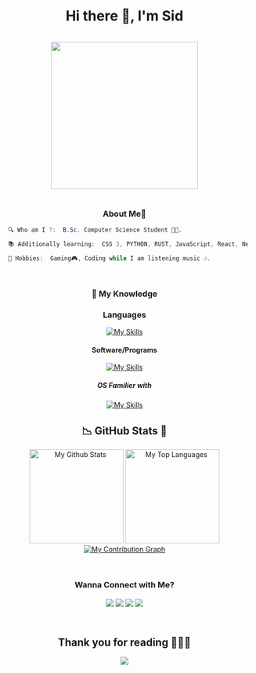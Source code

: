 <h1 align="center">Hi there 👋, I'm Sid </h1>

<body>
<br>
<div align="center">
<img src="https://media1.tenor.com/m/S1_EANGlMJoAAAAC/hello-hi.gif" width="300px">
</div>
<br>

<h3 align="center">About Me💫</h3>

```csharp
  🔍 Who am I ?:  B.Sc. Computer Science Student 👨‍🎓.

  📚 Additionally learning:  CSS 3, PYTHON, RUST, JavaScript, React, Nextjs, Node.js, AWS.

  👯 Hobbies:  Gaming🎮, Coding while I am listening music 🎶.
```
<br>

<h3 align="Center">📖 My Knowledge</h3>

<h3 align="Center">Languages</h3>
<p align = "center">
     <a href="https://skillicons.dev">
        <img src="https://skillicons.dev/icons?i=c,cs,css,cpp,py,html,r&perline=7"alt="My Skills"/> 
    </a>
</p>

<h4 align="Center">Software/Programs</h4>
<p align = "center">
     <a href="https://skillicons.dev">
        <img src="https://skillicons.dev/icons?i=androidstudio,blender,unity,unreal,vscode,visualstudio,wordpress,ps&perline=8"alt="My Skills"/> 
    </a>
</p>

<h5 align="Center">OS Familier with</h5>
<p align = "center">
     <a href="https://skillicons.dev">
        <img src="https://skillicons.dev/icons?i=windows,ubuntu&perline=7"alt="My Skills"/> 
    </a>
</p>

<h2 align = "center"> 📉 GitHub Stats 🌟 </h2>
<div> 
<p align = "center">
  <a href="https://github.com/SidPAul"><img alt="My Github Stats" src="https://github-readme-stats.vercel.app/api/?username=SidPAul&show_icons=true&include_all_commits=true&count_private=true&theme=material-palenight&hide_border=true&bg_color=1F222E&title_color=F85D7F&icon_color=F8D866&line_height=28&rank_icon=github" height="192px" /></a>
  <a href="https://github.com/SidPAul"><img alt="My Top Languages" src="https://denvercoder1-github-readme-stats.vercel.app/api/top-langs/?username=SidPAul&langs_count=8&layout=compact&theme=material-palenight&hide_border=true&bg_color=1F222E&title_color=F85D7F&icon_color=F8D866" height="192px" /></a>
  <a href="https://github.com/SidPAul"><img alt="My Contribution Graph" src="https://github-readme-activity-graph.vercel.app/graph?username=SidPAul&theme=dracula&bg_color=1F222E&title_color=F85D7F&point=F8D866&line=F85D7F&color=a6accd&hide_border=true&radius=4.5" /></a>
</p>
</p>
</div>
<br>

<h3 align="Center">Wanna Connect with Me?</h3>
<p align="Center">
<a href="https://discordapp.com/users/586955315313115181/" target="blank"><img align="center" src="https://skillicons.dev/icons?i=discord&perline=7" /></a>
<a href="https://x.com/ParuiSiddhesh" target="blank"><img align="center" src="https://skillicons.dev/icons?i=twitter&perline=7" /></a>
<a href="https://www.linkedin.com/in/siddhesh-parui-820826312/" target="blank"><img align="center" src="https://skillicons.dev/icons?i=linkedin&perline=7" /></a>
<a href="https://www.instagram.com/siddheshparui/" target="blank"><img align="center" src="https://skillicons.dev/icons?i=instagram&perline=7" /></a>
</p>

</div>  
<br>
<div>
<h2 align="center">Thank you for reading 🙋🏻‍♂️</h2>
<p align= center>
<img src="https://media1.tenor.com/m/ZQndYO4NwBcAAAAC/gojo-satoru.gif" />
</p>
  <br> 
</div>  
